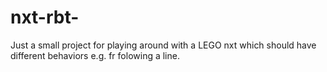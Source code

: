 nxt-rbt-
========
Just a small project for playing around with a LEGO nxt which should have different behaviors e.g. fr folowing a line. 
